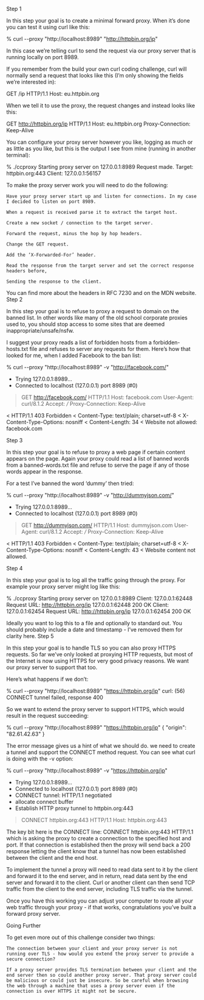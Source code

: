 Step 1

In this step your goal is to create a minimal forward proxy. When it’s done you can test it using curl like this:

% curl --proxy "http://localhost:8989" "http://httpbin.org/ip"

In this case we’re telling curl to send the request via our proxy server that is running locally on port 8989.

If you remember from the build your own curl coding challenge, curl will normally send a request that looks like this (I’m only showing the fields we’re interested in):

GET /ip HTTP/1.1
Host: eu.httpbin.org

When we tell it to use the proxy, the request changes and instead looks like this:

GET http://httpbin.org/ip HTTP/1.1
Host: eu.httpbin.org
Proxy-Connection: Keep-Alive

You can configure your proxy server however you like, logging as much or as little as you like, but this is the output I see from mine (running in another terminal):

% ./ccproxy
Starting proxy server on 127.0.0.1:8989
Request made. Target: httpbin.org:443 Client: 127.0.0.1:56157

To make the proxy server work you will need to do the following:

    Have your proxy server start up and listen for connections. In my case I decided to listen on port 8989.

    When a request is received parse it to extract the target host.

    Create a new socket / connection to the target server.

    Forward the request, minus the hop by hop headers.

    Change the GET request.

    Add the ‘X-Forwarded-For’ header.

    Read the response from the target server and set the correct response headers before,

    Sending the response to the client.

You can find more about the headers in RFC 7230 and on the MDN website.
Step 2

In this step your goal is to refuse to proxy a request to domain on the banned list. In other words like many of the old school corporate proxies used to, you should stop access to some sites that are deemed inappropriate/unsafe/nsfw.

I suggest your proxy reads a list of forbidden hosts from a forbidden-hosts.txt file and refuses to server any requests for them. Here’s how that looked for me, when I added Facebook to the ban list:

% curl --proxy "http://localhost:8989" -v "http://facebook.com/"
*   Trying 127.0.0.1:8989...
* Connected to localhost (127.0.0.1) port 8989 (#0)
> GET <http://facebook.com/> HTTP/1.1
> Host: facebook.com
> User-Agent: curl/8.1.2
> Accept: */*
> Proxy-Connection: Keep-Alive
>
< HTTP/1.1 403 Forbidden
< Content-Type: text/plain; charset=utf-8
< X-Content-Type-Options: nosniff
< Content-Length: 34
<
Website not allowed: facebook.com

Step 3

In this step your goal is to refuse to proxy a web page if certain content appears on the page. Again your proxy could read a list of banned words from a banned-words.txt file and refuse to serve the page if any of those words appear in the response.

For a test I’ve banned the word ‘dummy’ then tried:

% curl --proxy "http://localhost:8989" -v "http://dummyjson.com/"
*   Trying 127.0.0.1:8989...
* Connected to localhost (127.0.0.1) port 8989 (#0)
> GET http://dummyjson.com/ HTTP/1.1
> Host: dummyjson.com
> User-Agent: curl/8.1.2
> Accept: */*
> Proxy-Connection: Keep-Alive
>
< HTTP/1.1 403 Forbidden
< Content-Type: text/plain; charset=utf-8
< X-Content-Type-Options: nosniff
< Content-Length: 43
<
Website content not allowed.

Step 4

In this step your goal is to log all the traffic going through the proxy. For example your proxy server might log like this:

% ./ccproxy
Starting proxy server on 127.0.0.1:8989
Client: 127.0.0.1:62448 Request URL: http://httpbin.org/ip
127.0.0.1:62448   200 OK
Client: 127.0.0.1:62454 Request URL: http://httpbin.org/ip
127.0.0.1:62454   200 OK

Ideally you want to log this to a file and optionally to standard out. You should probably include a date and timestamp - I’ve removed them for clarity here.
Step 5

In this step your goal is to handle TLS so you can also proxy HTTPS requests. So far we’ve only looked at proxying HTTP requests, but most of the Internet is now using HTTPS for very good privacy reasons. We want our proxy server to support that too.

Here’s what happens if we don’t:

% curl --proxy "http://localhost:8989" "https://httpbin.org/ip"
curl: (56) CONNECT tunnel failed, response 400

So we want to extend the proxy server to support HTTPS, which would result in the request succeeding:

% curl --proxy "http://localhost:8989" "https://httpbin.org/ip"
{
  "origin": "82.61.42.63"
}

The error message gives us a hint of what we should do. we need to create a tunnel and support the CONNECT method request. You can see what curl is doing with the -v option:

% curl --proxy "http://localhost:8989" -v "https://httpbin.org/ip"
*   Trying 127.0.0.1:8989...
* Connected to localhost (127.0.0.1) port 8989 (#0)
* CONNECT tunnel: HTTP/1.1 negotiated
* allocate connect buffer
* Establish HTTP proxy tunnel to httpbin.org:443
> CONNECT httpbin.org:443 HTTP/1.1
> Host: httpbin.org:443

The key bit here is the CONNECT line: CONNECT httpbin.org:443 HTTP/1.1 which is asking the proxy to create a connection to the specified host and port. If that connection is established then the proxy will send back a 200 response letting the client know that a tunnel has now been established between the client and the end host.

To implement the tunnel a proxy will need to read data sent to it by the client and forward it to the end server, and in return, read data sent by the end server and forward it to the client. Curl or another client can then send TCP traffic from the client to the end server, including TLS traffic via the tunnel.

Once you have this working you can adjust your computer to route all your web traffic through your proxy - if that works, congratulations you’ve built a forward proxy server.

Going Further

To get even more out of this challenge consider two things:

    The connection between your client and your proxy server is not running over TLS - how would you extend the proxy server to provide a secure connection?

    If a proxy server provides TLS termination between your client and the end server then so could another proxy server. That proxy server could be malicious or could just be insecure. So be careful when browsing the web through a machine that uses a proxy server even if the connection is over HTTPS it might not be secure.
